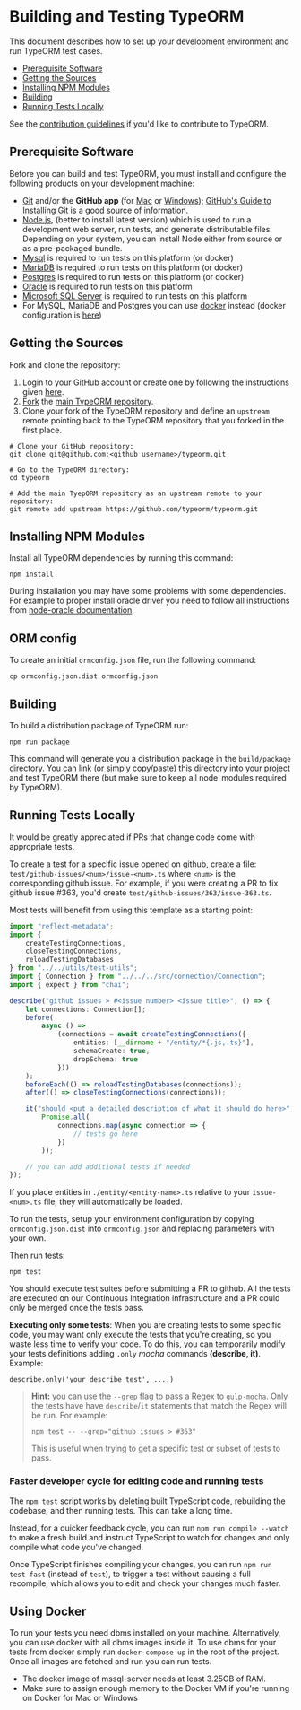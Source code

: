 # Building and Testing TypeORM

This document describes how to set up your development environment and run
TypeORM test cases.

-   [Prerequisite Software](#prerequisite-software)
-   [Getting the Sources](#getting-the-sources)
-   [Installing NPM Modules](#installing-npm-modules)
-   [Building](#building)
-   [Running Tests Locally](#running-tests-locally)

See the
[contribution guidelines](https://github.com/typeorm/typeorm/blob/master/CONTRIBUTING.md)
if you'd like to contribute to TypeORM.

## Prerequisite Software

Before you can build and test TypeORM, you must install and configure the
following products on your development machine:

-   [Git](http://git-scm.com) and/or the **GitHub app** (for
    [Mac](http://mac.github.com) or [Windows](http://windows.github.com));
    [GitHub's Guide to Installing Git](https://help.github.com/articles/set-up-git)
    is a good source of information.
-   [Node.js](http://nodejs.org), (better to install latest version) which is
    used to run a development web server, run tests, and generate distributable
    files. Depending on your system, you can install Node either from source or
    as a pre-packaged bundle.
-   [Mysql](https://www.mysql.com/) is required to run tests on this platform
    (or docker)
-   [MariaDB](https://mariadb.com/) is required to run tests on this platform
    (or docker)
-   [Postgres](https://www.postgresql.org/) is required to run tests on this
    platform (or docker)
-   [Oracle](https://www.oracle.com/database/index.html) is required to run
    tests on this platform
-   [Microsoft SQL Server](https://www.microsoft.com/en-us/cloud-platform/sql-server)
    is required to run tests on this platform
-   For MySQL, MariaDB and Postgres you can use
    [docker](https://www.docker.com/) instead (docker configuration is
    [here](https://github.com/typeorm/typeorm/blob/master/docker-compose.yml))

## Getting the Sources

Fork and clone the repository:

1. Login to your GitHub account or create one by following the instructions
   given [here](https://github.com/signup/free).
2. [Fork](http://help.github.com/forking) the
   [main TypeORM repository](https://github.com/typeorm/typeorm).
3. Clone your fork of the TypeORM repository and define an `upstream` remote
   pointing back to the TypeORM repository that you forked in the first place.

```shell
# Clone your GitHub repository:
git clone git@github.com:<github username>/typeorm.git

# Go to the TypeORM directory:
cd typeorm

# Add the main TyepORM repository as an upstream remote to your repository:
git remote add upstream https://github.com/typeorm/typeorm.git
```

## Installing NPM Modules

Install all TypeORM dependencies by running this command:

```shell
npm install
```

During installation you may have some problems with some dependencies. For
example to proper install oracle driver you need to follow all instructions from
[node-oracle documentation](https://github.com/oracle/node-oracledb).

## ORM config

To create an initial `ormconfig.json` file, run the following command:

```shell
cp ormconfig.json.dist ormconfig.json
```

## Building

To build a distribution package of TypeORM run:

```shell
npm run package
```

This command will generate you a distribution package in the `build/package`
directory. You can link (or simply copy/paste) this directory into your project
and test TypeORM there (but make sure to keep all node_modules required by
TypeORM).

## Running Tests Locally

It would be greatly appreciated if PRs that change code come with appropriate
tests.

To create a test for a specific issue opened on github, create a file:
`test/github-issues/<num>/issue-<num>.ts` where `<num>` is the corresponding
github issue. For example, if you were creating a PR to fix github issue #363,
you'd create `test/github-issues/363/issue-363.ts`.

Most tests will benefit from using this template as a starting point:

```ts
import "reflect-metadata";
import {
    createTestingConnections,
    closeTestingConnections,
    reloadTestingDatabases
} from "../../utils/test-utils";
import { Connection } from "../../../src/connection/Connection";
import { expect } from "chai";

describe("github issues > #<issue number> <issue title>", () => {
    let connections: Connection[];
    before(
        async () =>
            (connections = await createTestingConnections({
                entities: [__dirname + "/entity/*{.js,.ts}"],
                schemaCreate: true,
                dropSchema: true
            }))
    );
    beforeEach(() => reloadTestingDatabases(connections));
    after(() => closeTestingConnections(connections));

    it("should <put a detailed description of what it should do here>", () =>
        Promise.all(
            connections.map(async connection => {
                // tests go here
            })
        ));

    // you can add additional tests if needed
});
```

If you place entities in `./entity/<entity-name>.ts` relative to your
`issue-<num>.ts` file, they will automatically be loaded.

To run the tests, setup your environment configuration by copying
`ormconfig.json.dist` into `ormconfig.json` and replacing parameters with your
own.

Then run tests:

```shell
npm test
```

You should execute test suites before submitting a PR to github. All the tests
are executed on our Continuous Integration infrastructure and a PR could only be
merged once the tests pass.

**Executing only some tests**: When you are creating tests to some specific
code, you may want only execute the tests that you're creating, so you waste
less time to verify your code. To do this, you can temporarily modify your tests
definitions adding `.only` _mocha_ commands **(describe, it)**. Example:

```
describe.only('your describe test', ....)
```

> **Hint:** you can use the `--grep` flag to pass a Regex to `gulp-mocha`. Only
> the tests have have `describe`/`it` statements that match the Regex will be
> run. For example:
>
> ```shell
> npm test -- --grep="github issues > #363"
> ```
>
> This is useful when trying to get a specific test or subset of tests to pass.

### Faster developer cycle for editing code and running tests

The `npm test` script works by deleting built TypeScript code, rebuilding the
codebase, and then running tests. This can take a long time.

Instead, for a quicker feedback cycle, you can run `npm run compile --watch` to
make a fresh build and instruct TypeScript to watch for changes and only compile
what code you've changed.

Once TypeScript finishes compiling your changes, you can run `npm run test-fast`
(instead of `test`), to trigger a test without causing a full recompile, which
allows you to edit and check your changes much faster.

## Using Docker

To run your tests you need dbms installed on your machine. Alternatively, you
can use docker with all dbms images inside it. To use dbms for your tests from
docker simply run `docker-compose up` in the root of the project. Once all
images are fetched and run you can run tests.

-   The docker image of mssql-server needs at least 3.25GB of RAM.
-   Make sure to assign enough memory to the Docker VM if you're running on
    Docker for Mac or Windows
